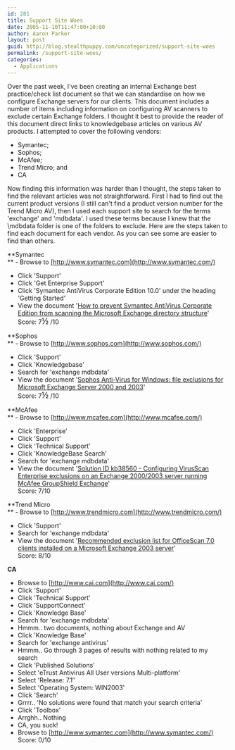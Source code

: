 ```yaml
---
id: 281
title: Support Site Woes
date: 2005-11-10T11:47:00+10:00
author: Aaron Parker
layout: post
guid: http://blog.stealthpuppy.com/uncategorized/support-site-woes
permalink: /support-site-woes/
categories:
  - Applications
---
```

Over the past week, I've been creating an internal Exchange best practice/check list document so that we can standardise on how we configure Exchange servers for our clients. This document includes a number of items including information on configuring AV scanners to exclude certain Exchange folders. I thought it best to provide the reader of this document direct links to knowledgebase articles on various AV products. I attempted to cover the following vendors:

  * Symantec;
  * Sophos;
  * McAfee;
  * Trend Micro; and
  * CA

Now finding this information was harder than I thought, the steps taken to find the relevant articles was not straightforward. First I had to find out the current product versions (I still can't find a product version number for the Trend Micro AV), then I used each support site to search for the terms 'exchange' and 'mdbdata'. I used these terms because I knew that the \mdbdata folder is one of the folders to exclude. Here are the steps taken to find each document for each vendor. As you can see some are easier to find than others.

**Symantec  
** - Browse to [http://www.symantec.com](http://www.symantec.com/)  
- Click 'Support'  
- Click 'Get Enterprise Support'  
- Click 'Symantec AntiVirus Corporate Edition 10.0' under the heading 'Getting Started'  
- View the document '[How to prevent Symantec AntiVirus Corporate Edition from scanning the Microsoft Exchange directory structure](http://service1.symantec.com/SUPPORT/ent-security.nsf/docid/2005040513412648?OpenDocument&dtype=corp&src=ent_tutweb_nam?Open&dtype=corp&tdir=&tpre=&src=ent_tutweb_nam)'  
Score: 7<font size="4">½</font> /10

**Sophos  
** - Browse to [http://www.sophos.com](http://www.sophos.com/)  
- Click 'Support'  
- Click 'Knowledgebase'  
- Search for 'exchange mdbdata'  
- View the document '[Sophos Anti-Virus for Windows: file exclusions for Microsoft Exchange Server 2000 and 2003](http://www.sophos.com/support/knowledgebase/article/2214.html)'  
Score: 7<font size="4">½</font> /10

**McAfee  
** - Browse to [http://www.mcafee.com](http://www.mcafee.com/)  
- Click 'Enterprise'  
- Click 'Support'  
- Click 'Technical Support'  
- Click 'KnowledgeBase Search'  
- Search for 'exchange mdbdata'  
- View the document '[Solution ID kb38560 - Configuring VirusScan Enterprise exclusions on an Exchange 2000/2003 server running McAfee GroupShield Exchange](http://knowledgemap.nai.com/KanisaSupportSite/search.do?cmd=displayKCPopup&docType=kc&externalId=KBkb38560xml&sliceId=&dialogID=4606785)'  
Score: 7/10

**Trend Micro  
** - Browse to [http://www.trendmicro.com](http://www.trendmicro.com/)  
- Click 'Support'  
- Search for 'exchange mdbdata'  
- View the document '[Recommended exclusion list for OfficeScan 7.0 clients installed on a Microsoft Exchange 2003 server](http://kb.trendmicro.com/solutions/search/main/search/solutionDetail.asp?solutionID=25527&q=exchange+mdbdata&qp=&qt=exchange+mdbdata&qs=&r=4&c=25527&sort=0)'  
Score: 8/10

**CA**  
- Browse to [http://www.cai.com](http://www.cai.com/)  
- Click 'Support'  
- Click 'Technical Support'  
- Click 'SupportConnect'  
- Click 'Knowledge Base'  
- Search for 'exchange mdbdata'  
- Hmmm.. two documents, nothing about Exchange and AV  
- Click 'Knowledge Base'  
- Search for 'exchange antivirus'  
- Hmmm.. Go through 3 pages of results with nothing related to my search  
- Click 'Published Solutions'  
- Select 'eTrust Antivirus All User versions Multi-platform'  
- Select 'Release: 7.1&#8243;  
- Select 'Operating System: WIN2003'  
- Click 'Search'  
- Grrrr.. 'No solutions were found that match your search criteria'  
- Click 'Toolbox'  
- Arrghh.. Nothing  
- CA, you suck!  
- Browse to [http://www.symantec.com](http://www.symantec.com/)  
Score: 0/10